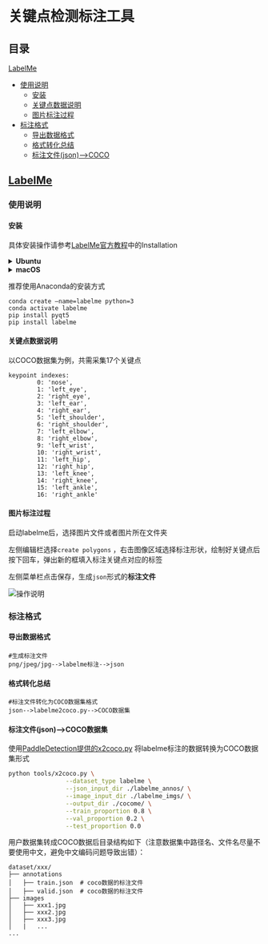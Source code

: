# 关键点检测标注工具



## 目录

[LabelMe](#LabelMe)

- [使用说明](#使用说明)
  - [安装](#安装)
  - [关键点数据说明](#关键点数据说明)
  - [图片标注过程](#图片标注过程)
- [标注格式](#标注格式)
  - [导出数据格式](#导出数据格式)
  - [格式转化总结](#格式转化总结)
  - [标注文件(json)-->COCO](#标注文件(json)-->COCO数据集)



## [LabelMe](https://github.com/wkentaro/labelme)

### 使用说明

#### 安装

具体安装操作请参考[LabelMe官方教程](https://github.com/wkentaro/labelme)中的Installation

<details>
<summary><b> Ubuntu</b></summary>

```
sudo apt-get install labelme

# or
sudo pip3 install labelme

# or install standalone executable from:
# https://github.com/wkentaro/labelme/releases
```

</details>

<details>
<summary><b> macOS</b></summary>

```
brew install pyqt  # maybe pyqt5
pip install labelme

# or
brew install wkentaro/labelme/labelme  # command line interface
# brew install --cask wkentaro/labelme/labelme  # app

# or install standalone executable/app from:
# https://github.com/wkentaro/labelme/releases
```

</details>



推荐使用Anaconda的安装方式

```
conda create –name=labelme python=3
conda activate labelme
pip install pyqt5
pip install labelme
```



#### 关键点数据说明

以COCO数据集为例，共需采集17个关键点

```
keypoint indexes:
        0: 'nose',
        1: 'left_eye',
        2: 'right_eye',
        3: 'left_ear',
        4: 'right_ear',
        5: 'left_shoulder',
        6: 'right_shoulder',
        7: 'left_elbow',
        8: 'right_elbow',
        9: 'left_wrist',
        10: 'right_wrist',
        11: 'left_hip',
        12: 'right_hip',
        13: 'left_knee',
        14: 'right_knee',
        15: 'left_ankle',
        16: 'right_ankle'
```





#### 图片标注过程

启动labelme后，选择图片文件或者图片所在文件夹

左侧编辑栏选择`create polygons` ，右击图像区域选择标注形状，绘制好关键点后按下回车，弹出新的框填入标注关键点对应的标签

左侧菜单栏点击保存，生成`json`形式的**标注文件**

![操作说明](https://user-images.githubusercontent.com/34162360/178250648-29ee781a-676b-419c-83b1-de1e4e490526.gif)



### 标注格式

#### 导出数据格式

```
#生成标注文件
png/jpeg/jpg-->labelme标注-->json
```



#### 格式转化总结

```
#标注文件转化为COCO数据集格式
json-->labelme2coco.py-->COCO数据集
```





#### 标注文件(json)-->COCO数据集

使用[PaddleDetection提供的x2coco.py](https://github.com/PaddlePaddle/PaddleDetection/blob/develop/tools/x2coco.py) 将labelme标注的数据转换为COCO数据集形式

```bash
python tools/x2coco.py \
                --dataset_type labelme \
                --json_input_dir ./labelme_annos/ \
                --image_input_dir ./labelme_imgs/ \
                --output_dir ./cocome/ \
                --train_proportion 0.8 \
                --val_proportion 0.2 \
                --test_proportion 0.0
```

用户数据集转成COCO数据后目录结构如下（注意数据集中路径名、文件名尽量不要使用中文，避免中文编码问题导致出错）：

```
dataset/xxx/
├── annotations
│   ├── train.json  # coco数据的标注文件
│   ├── valid.json  # coco数据的标注文件
├── images
│   ├── xxx1.jpg
│   ├── xxx2.jpg
│   ├── xxx3.jpg
│   |   ...
...
```

